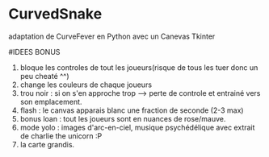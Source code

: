 # CurvedSnake
adaptation de CurveFever en Python avec un Canevas Tkinter

#IDEES BONUS

1. bloque les controles de tout les joueurs(risque de tous les tuer donc un peu cheaté ^^)
2. change les couleurs de chaque joueurs
3. trou noir : si on s'en approche trop --> perte de controle et entrainé vers son emplacement.
4. flash : le canvas apparais blanc une fraction de seconde (2-3 max)
5. bonus loan : tout les joueurs sont en nuances de rose/mauve.
6. mode yolo : images d'arc-en-ciel, musique psychédélique avec extrait de charlie the unicorn :P
7. la carte grandis.

